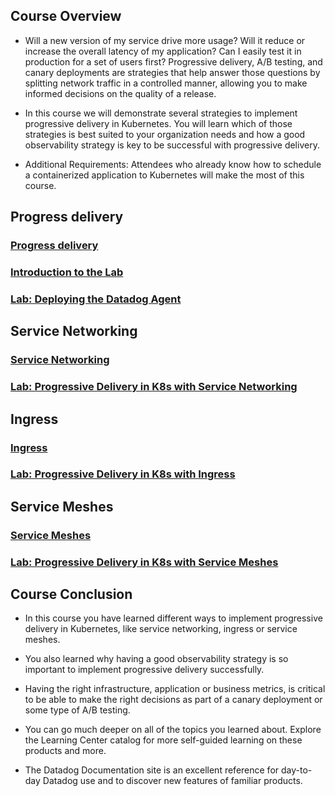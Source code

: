 ## Course Overview

  * Will a new version of my service drive more usage? Will it reduce or increase the overall latency of my application? Can I easily test it in production for a set of users first? Progressive delivery, A/B testing, and canary deployments are strategies that help answer those questions by splitting network traffic in a controlled manner, allowing you to make informed decisions on the quality of a release.

  * In this course we will demonstrate several strategies to implement progressive delivery in Kubernetes. You will learn which of those strategies is best suited to your organization needs and how a good observability strategy is key to be successful with progressive delivery.

  * Additional Requirements: Attendees who already know how to schedule a containerized application to Kubernetes will make the most of this course.

## Progress delivery

  ### [Progress delivery](lab1-1.md)
  
  ### [Introduction to the Lab](lab1-2.md)
   
  ### [Lab: Deploying the Datadog Agent](lab1-3.md)

## Service Networking
 
 ### [Service Networking](lab2-1.md)
 
 ### [Lab: Progressive Delivery in K8s with Service Networking](lab2-2.md)

## Ingress

 ### [Ingress](lab3-1.md)
 
 ### [Lab: Progressive Delivery in K8s with Ingress](lab3-2.md)

## Service Meshes

  ### [Service Meshes](lab4-1.md)
  
  ### [Lab: Progressive Delivery in K8s with Service Meshes](lab4-2.md)

## Course Conclusion

  * In this course you have learned different ways to implement progressive delivery in Kubernetes, like service networking, ingress or service meshes.

  * You also learned why having a good observability strategy is so important to implement progressive delivery successfully.

  * Having the right infrastructure, application or business metrics, is critical to be able to make the right decisions as part of a canary deployment or some type of A/B testing.

  * You can go much deeper on all of the topics you learned about. Explore the Learning Center catalog for more self-guided learning on these products and more.

  * The Datadog Documentation site is an excellent reference for day-to-day Datadog use and to discover new features of familiar products.

